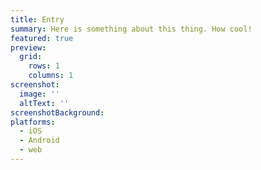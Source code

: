 ```yaml
---
title: Entry
summary: Here is something about this thing. How cool!
featured: true
preview:
  grid:
    rows: 1
    columns: 1
screenshot:
  image: ''
  altText: ''
screenshotBackground:
platforms:
  - iOS
  - Android
  - web
---
```


##

